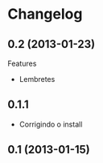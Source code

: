 Changelog
=========

## 0.2 (2013-01-23)

Features
- Lembretes

## 0.1.1

- Corrigindo o install

## 0.1 (2013-01-15)
